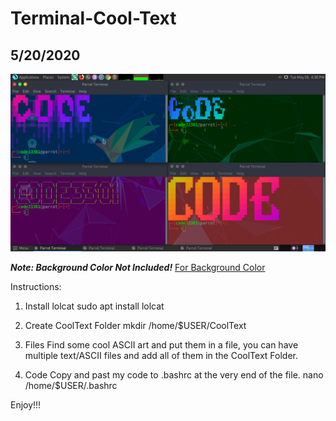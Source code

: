# Terminal-Cool-Text
## 5/20/2020
![](IMG-01.png)

***Note: Background Color Not Included!***
[For Background Color](https://github.com/CODE33301/Multiple-Color-Terminal)

Instructions:

1. Install lolcat
sudo apt install lolcat

2. Create CoolText Folder
mkdir /home/$USER/CoolText

3. Files
Find some cool ASCII art and put them in a file, you can have multiple text/ASCII files
and add all of them in the CoolText Folder.

4. Code
Copy and past my code to .bashrc at the very end of the file.
nano /home/$USER/.bashrc

Enjoy!!!
